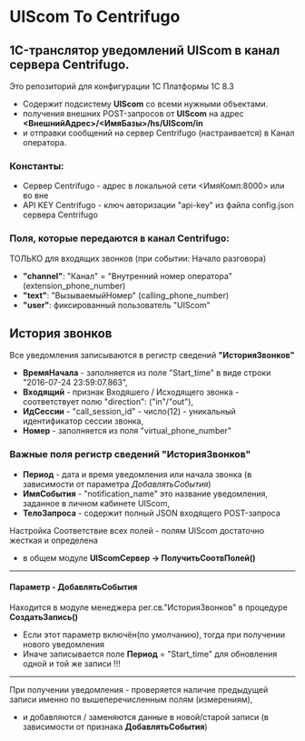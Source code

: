 # UIScom To Centrifugo

## 1C-транслятор уведомлений UIScom в канал сервера Centrifugo.
Это репозиторий для конфигурации 1C Платформы 1С 8.3 
- Содержит подсистему **UIScom** со всеми нужными объектами.
- получения внешних POST-запросов от **UIScom** на адрес **<ВнешнийАдрес>/<ИмяБазы>/hs/UIScom/in**
- и отправки сообщений на сервер Centrifugo (настраивается) в Канал оператора.

### Константы:
* Сервер Centrifugo  - адрес в локальной сети <ИмяКомп:8000> или во вне
* API KEY Centrifugo - ключ авторизации "api-key" из файла config.json сервера Centrifugo

### Поля, которые передаются в канал Centrifugo:
ТОЛЬКО для входящих звонков (при событии: Начало разговора)
+ **"channel"**: "Канал" = "Внутренний номер оператора" (extension_phone_number)
+ **"text"**: "ВызываемыйНомер" (calling_phone_number) 
+ **"user"**: фиксированный пользователь "UIScom"

## История звонков
Все уведомления записываются в регистр сведений **"ИсторияЗвонков"**
+ **ВремяНачала** - заполняется из поле "Start_time" в виде строки "2016-07-24 23:59:07.863",
+ **Входящий** - признак Входяшего / Исходящего звонка - соответствует полю "direction": ("in"/"out"),
+ **ИдСессии** - "call_session_id" - число(12) - уникальный идентификатор сессии звонка,
+ **Номер** - заполняется из поля "virtual_phone_number" 

### Важные поля регистр сведений "ИсторияЗвонков"
+ **Период** - дата и время уведомления или начала звонка (в зависимости от параметра _ДобавлятьСобытия_)
+ **ИмяСобытия** - "notification_name" это название уведомления, заданное в личном кабинете UIScom,
+ **ТелоЗапроса** - содержит полный JSON входящего POST-запроса

Настройка Соответствие всех полей - полям UIScom достаточно жесткая и определена
* в общем модуле **UIScomСервер -> ПолучитьСоотвПолей()**
------------
#### Параметр - ДобавлятьСобытия
Находится в модуле менеджера рег.св."ИсторияЗвонков" в процедуре **СоздатьЗапись()**
- Если этот параметр включён(по умолчанию), тогда при получении нового уведомления
- Иначе записывается поле **Период** = "Start_time" для обновления одной и той же записи !!!
------------
При получении уведомления - проверяется наличие предыдущей записи именно по вышеперечисленным полям (измерениям),
+ и добавляются / заменяются данные в новой/старой записи (в зависимости от признака **ДобавлятьСобытия**)

